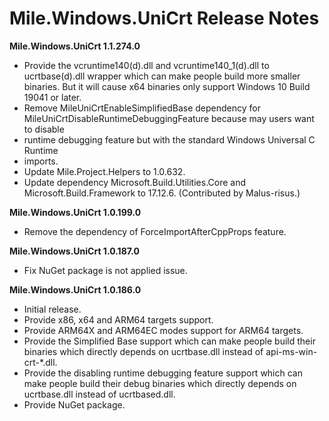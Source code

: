 ﻿# Mile.Windows.UniCrt Release Notes

**Mile.Windows.UniCrt 1.1.274.0**

- Provide the vcruntime140(d).dll and vcruntime140_1(d).dll to ucrtbase(d).dll
  wrapper which can make people build more smaller binaries. But it will cause
  x64 binaries only support Windows 10 Build 19041 or later.
- Remove MileUniCrtEnableSimplifiedBase dependency for
  MileUniCrtDisableRuntimeDebuggingFeature because may users want to disable
- runtime debugging feature but with the standard Windows Universal C Runtime
- imports.
- Update Mile.Project.Helpers to 1.0.632.
- Update dependency Microsoft.Build.Utilities.Core and Microsoft.Build.Framework
  to 17.12.6. (Contributed by Malus-risus.)

**Mile.Windows.UniCrt 1.0.199.0**

- Remove the dependency of ForceImportAfterCppProps feature.

**Mile.Windows.UniCrt 1.0.187.0**

- Fix NuGet package is not applied issue.

**Mile.Windows.UniCrt 1.0.186.0**

- Initial release.
- Provide x86, x64 and ARM64 targets support.
- Provide ARM64X and ARM64EC modes support for ARM64 targets.
- Provide the Simplified Base support which can make people build their binaries
  which directly depends on ucrtbase.dll instead of api-ms-win-crt-*.dll.
- Provide the disabling runtime debugging feature support which can make people
  build their debug binaries which directly depends on ucrtbase.dll instead of
  ucrtbased.dll.
- Provide NuGet package.
